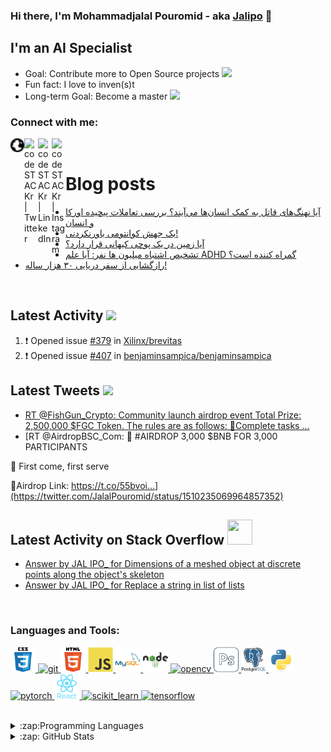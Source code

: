 ### Hi there, I'm Mohammadjalal Pouromid - aka [Jalipo][website] 👋
## I'm an AI Specialist

 
- Goal: Contribute more to Open Source projects <img src="https://media.giphy.com/media/WUlplcMpOCEmTGBtBW/giphy.gif" width="30">
- Fun fact: I love to inven(s)t
- Long-term Goal: Become a master <img src="https://media.giphy.com/media/BMyEGC1ZzwS6W2cc5n/giphy.gif"  width="30" >

### Connect with me:

[<img align="left" alt="codeSTACKr.com" width="22px" src="https://raw.githubusercontent.com/iconic/open-iconic/master/svg/globe.svg" />][website]
[<img align="left" alt="codeSTACKr | Twitter" width="22px" src="https://cdn.jsdelivr.net/npm/simple-icons@v3/icons/twitter.svg" />][twitter]
[<img align="left" alt="codeSTACKr | LinkedIn" width="22px" src="https://cdn.jsdelivr.net/npm/simple-icons@v3/icons/linkedin.svg" />][linkedin]
[<img align="left" alt="codeSTACKr | Instagram" width="22px" src="https://cdn.jsdelivr.net/npm/simple-icons@v3/icons/instagram.svg" />][instagram]

<br />

# Blog posts
<!-- BLOG-POST-LIST:START -->
- [آیا نهنگ‌های قاتل به کمک انسان‌ها می‌آیند؟ بررسی تعاملات پیچیده اورکا و انسان](https://cyberuni.ir/blog/%D8%A2%DB%8C%D8%A7-%D9%86%D9%87%D9%86%DA%AF%D9%87%D8%A7%DB%8C-%D9%82%D8%A7%D8%AA%D9%84-%D8%A8%D9%87-%DA%A9%D9%85%DA%A9-%D8%A7%D9%86%D8%B3%D8%A7%D9%86%D9%87%D8%A7-%D9%85%DB%8C%D8%A2%DB%8C%D9%86%D8%AF-%D8%A8%D8%B1%D8%B1%D8%B3%DB%8C-%D8%AA%D8%B9%D8%A7%D9%85%D9%84%D8%A7%D8%AA-%D9%BE%DB%8C%DA%86%DB%8C%D8%AF%D9%87-%D8%A7%D9%88%D8%B1%DA%A9%D8%A7-%D9%88-%D8%A7%D9%86%D8%B3%D8%A7%D9%86/)
- [یک جهش کوانتومی باورنکردنی!](https://cyberuni.ir/blog/%DB%8C%DA%A9-%D8%AC%D9%87%D8%B4-%DA%A9%D9%88%D8%A7%D9%86%D8%AA%D9%88%D9%85%DB%8C-%D8%A8%D8%A7%D9%88%D8%B1%D9%86%DA%A9%D8%B1%D8%AF%D9%86%DB%8C/)
- [آیا زمین در یک پوچی کیهانی قرار دارد؟](https://cyberuni.ir/blog/%D8%A2%DB%8C%D8%A7-%D8%B2%D9%85%DB%8C%D9%86-%D8%AF%D8%B1-%DB%8C%DA%A9-%D9%BE%D9%88%DA%86%DB%8C-%DA%A9%DB%8C%D9%87%D8%A7%D9%86%DB%8C-%D9%82%D8%B1%D8%A7%D8%B1-%D8%AF%D8%A7%D8%B1%D8%AF/)
- [تشخیص اشتباه میلیون ها نفر: آیا علم ADHD گمراه کننده است؟](https://cyberuni.ir/blog/%D8%AA%D8%B4%D8%AE%DB%8C%D8%B5-%D8%A7%D8%B4%D8%AA%D8%A8%D8%A7%D9%87-%D9%85%DB%8C%D9%84%DB%8C%D9%88%D9%86-%D9%87%D8%A7-%D9%86%D9%81%D8%B1-%D8%A2%DB%8C%D8%A7-%D8%B9%D9%84%D9%85-adhd-%DA%AF%D9%85%D8%B1%D8%A7%D9%87-%DA%A9%D9%86%D9%86%D8%AF%D9%87-%D8%A7%D8%B3%D8%AA/)
- [رازگشایی از سفر دریایی ۳۰ هزار ساله!](https://cyberuni.ir/blog/%D8%B1%D8%A7%D8%B2%DA%AF%D8%B4%D8%A7%DB%8C%DB%8C-%D8%A7%D8%B2-%D8%B3%D9%81%D8%B1-%D8%AF%D8%B1%DB%8C%D8%A7%DB%8C%DB%8C-%DB%B3%DB%B0-%D9%87%D8%B2%D8%A7%D8%B1-%D8%B3%D8%A7%D9%84%D9%87/)
<!-- BLOG-POST-LIST:END -->


<br/>

## Latest Activity <img src="https://raw.githubusercontent.com/innng/innng/master/assets/kyubey.gif" width="80"> 
<!--START_SECTION:activity-->
1. ❗️ Opened issue [#379](https://github.com/Xilinx/brevitas/issues/379) in [Xilinx/brevitas](https://github.com/Xilinx/brevitas)
2. ❗️ Opened issue [#407](https://github.com/benjaminsampica/benjaminsampica/issues/407) in [benjaminsampica/benjaminsampica](https://github.com/benjaminsampica/benjaminsampica)
<!--END_SECTION:activity-->


## Latest Tweets <img src="https://media.giphy.com/media/26BRxIdjE82KNmVJm/giphy.gif" width="30"> 

<!-- TWITTER:START -->
- [RT @FishGun_Crypto: Community launch airdrop event
Total Prize: 2,500,000 $FGC Token. The rules are as follows:
🐡Complete tasks ...](https://twitter.com/JalalPouromid/status/1510434904487743493)
- [RT @AirdropBSC_Com: 🎁 #AIRDROP 3,000 $BNB FOR 3,000 PARTICIPANTS 

🎁 First come, first serve

🔗Airdrop Link: https://t.co/55bvoi...](https://twitter.com/JalalPouromid/status/1510235069964857352)
<!-- TWITTER:END -->

## Latest Activity on Stack Overflow  <img src="https://media.giphy.com/media/ule4vhcY1xEKQ/giphy.gif" height="40" width = '40'> 

<!-- STACKOVERFLOW:START -->
- [Answer by JAL IPO_ for Dimensions of a meshed object at discrete points along the object&#39;s skeleton](https://stackoverflow.com/questions/79000040/dimensions-of-a-meshed-object-at-discrete-points-along-the-objects-skeleton/79051975#79051975)
- [Answer by JAL IPO_ for Replace a string in list of lists](https://stackoverflow.com/questions/13781828/replace-a-string-in-list-of-lists/75055822#75055822)
<!-- STACKOVERFLOW:END -->

<br/>

  <h3 align="left">Languages and Tools:</h3>
<p align="left"> <a href="https://www.w3schools.com/css/" target="_blank"> <img src="https://raw.githubusercontent.com/devicons/devicon/master/icons/css3/css3-original-wordmark.svg" alt="css3" width="40" height="40"/> </a> <a href="https://git-scm.com/" target="_blank"> <img src="https://www.vectorlogo.zone/logos/git-scm/git-scm-icon.svg" alt="git" width="40" height="40"/> </a> <a href="https://www.w3.org/html/" target="_blank"> <img src="https://raw.githubusercontent.com/devicons/devicon/master/icons/html5/html5-original-wordmark.svg" alt="html5" width="40" height="40"/> </a> <a href="https://developer.mozilla.org/en-US/docs/Web/JavaScript" target="_blank"> <img src="https://raw.githubusercontent.com/devicons/devicon/master/icons/javascript/javascript-original.svg" alt="javascript" width="40" height="40"/> </a> <a href="https://www.mysql.com/" target="_blank"> <img src="https://raw.githubusercontent.com/devicons/devicon/master/icons/mysql/mysql-original-wordmark.svg" alt="mysql" width="40" height="40"/> </a> <a href="https://nodejs.org" target="_blank"> <img src="https://raw.githubusercontent.com/devicons/devicon/master/icons/nodejs/nodejs-original-wordmark.svg" alt="nodejs" width="40" height="40"/> </a> <a href="https://opencv.org/" target="_blank"> <img src="https://www.vectorlogo.zone/logos/opencv/opencv-icon.svg" alt="opencv" width="40" height="40"/> </a> <a href="https://www.photoshop.com/en" target="_blank"> <img src="https://raw.githubusercontent.com/devicons/devicon/master/icons/photoshop/photoshop-line.svg" alt="photoshop" width="40" height="40"/> </a> <a href="https://www.postgresql.org" target="_blank"> <img src="https://raw.githubusercontent.com/devicons/devicon/master/icons/postgresql/postgresql-original-wordmark.svg" alt="postgresql" width="40" height="40"/> </a> <a href="https://www.python.org" target="_blank"> <img src="https://raw.githubusercontent.com/devicons/devicon/master/icons/python/python-original.svg" alt="python" width="40" height="40"/> </a> <a href="https://pytorch.org/" target="_blank"> <img src="https://www.vectorlogo.zone/logos/pytorch/pytorch-icon.svg" alt="pytorch" width="40" height="40"/> </a> <a href="https://reactjs.org/" target="_blank"> <img src="https://raw.githubusercontent.com/devicons/devicon/master/icons/react/react-original-wordmark.svg" alt="react" width="40" height="40"/> </a> <a href="https://scikit-learn.org/" target="_blank"> <img src="https://upload.wikimedia.org/wikipedia/commons/0/05/Scikit_learn_logo_small.svg" alt="scikit_learn" width="40" height="40"/> </a> <a href="https://www.tensorflow.org" target="_blank"> <img src="https://www.vectorlogo.zone/logos/tensorflow/tensorflow-icon.svg" alt="tensorflow" width="40" height="40"/> </a> </p>

<br/>



<details>
  <summary>:zap:Programming Languages</summary>

  [![Top Langs](https://github-readme-stats.vercel.app/api/top-langs/?username=iamjalipo)](https://github.com/anuraghazra/github-readme-stats)

</details>

<details>
  <summary>:zap: GitHub Stats</summary>

  <img align="left" alt="jalipo" src="https://github-readme-stats.codestackr.vercel.app/api?username=iamjalipo&theme=vue&show_icons=true&hide_border=true" />

</details>




[website]: https://iamjalipo.github.io/
[twitter]: https://twitter.com/JalalPouromid
[instagram]: https://www.instagram.com/jalipo_/
[linkedin]: https://www.linkedin.com/in/mohammadjalal-pouromid-9568901b0

